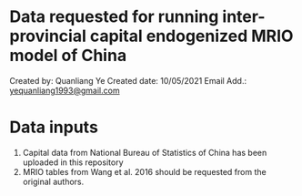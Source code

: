 # Data requested for running inter-provincial capital endogenized MRIO model of China

Created by: Quanliang Ye
Created date: 10/05/2021
Email Add.: yequanliang1993@gmail.com



# Data inputs
1. Capital data from National Bureau of Statistics of China has been uploaded in this repository
2. MRIO tables from Wang et al. 2016 should be requested from the original authors.
